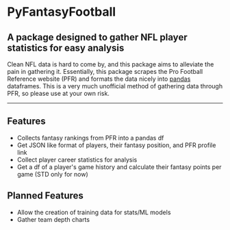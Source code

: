 # PyFantasyFootball
## A package designed to gather NFL player statistics for easy analysis
Clean NFL data is hard to come by, and this package aims to alleviate the pain in gathering it. Essentially, this package scrapes the Pro Football Reference website (PFR) and formats the data nicely into [pandas](https://pandas.pydata.org/) dataframes. This is a very much unofficial method of gathering data through PFR, so please use at your own risk.

---

## Features
- Collects fantasy rankings from PFR into a pandas df
- Get JSON like format of players, their fantasy position, and PFR profile link
- Collect player career statistics for analysis
- Get a df of a player's game history and calculate their fantasy points per game (STD only for now)
## Planned Features
- Allow the creation of training data for stats/ML models
- Gather team depth charts
